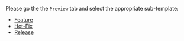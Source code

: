 Please go the the `Preview` tab and select the appropriate sub-template:

* [Feature](?expand=1&template=feature.md)
* [Hot-Fix](?expand=1&template=hotifx.md)
* [Release](?expand=1&template=release.md)